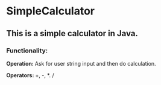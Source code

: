 # SimpleCalculator
<h2>This is a simple calculator in Java.
</h2>

<h3>Functionality:</h3>
<p><b>Operation: </b>Ask for user string input and then do calculation.</p>

<p><b>Operators: </b>+, -, *. /</p>
